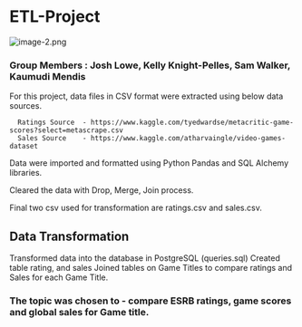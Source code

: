 # ETL-Project


![image-2.png](attachment:image-2.png)


### Group Members : Josh Lowe, Kelly Knight-Pelles, Sam Walker, Kaumudi Mendis

For this project,  data files in CSV format were extracted using below data sources. 

      Ratings Source  - https://www.kaggle.com/tyedwardse/metacritic-game-scores?select=metascrape.csv
      Sales Source    - https://www.kaggle.com/atharvaingle/video-games-dataset



Data were imported and formatted using Python Pandas and SQL Alchemy libraries.

Cleared the data with Drop, Merge, Join process. 

Final two csv used for transformation are ratings.csv and sales.csv.

## Data Transformation


Transformed data into the database in PostgreSQL (queries.sql)
Created table rating, and sales 
Joined tables on Game Titles to compare ratings and Sales for each Game Title. 


### The topic was chosen to - compare ESRB ratings, game scores and global sales for Game title. 


